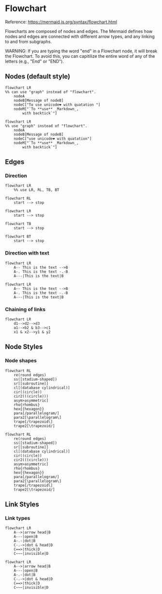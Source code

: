 # Flowchart
Reference: https://mermaid.js.org/syntax/flowchart.html

Flowcharts are composed of nodes and edges. 
The Mermaid defines how nodes and edges are connected with different arrow types, and any linking to and from subgraphs.

WARNING: If you are typing the word "end" in a Flowchart node, it will break the Flowchart.
To avoid this, you can capitilize the entire word of any of the letters (e.g., "End" or "END").

## Nodes (default style)
```
flowchart LR
%% can use "graph" instead of "flowchart".
    nodeA
    nodeB[Message of nodeB]
    nodeC["To use unicode❤ with quatation "]
    nodeM["`To **use** _Markdown_, 
        with backtick`"]
```
```mermaid
flowchart LR
%% use "graph" instead of "flowchart".
    nodeA
    nodeB[Message of nodeB]
    nodeC["use unicode❤ with quatation"]
    nodeM["`To **use** _Markdown_, 
        with backtick`"]
```

## Edges
### Direction
```
flowchart LR
    %% use LR, RL, TB, BT
```
```mermaid
flowchart RL
    start --> stop
```
```mermaid
flowchart LR
    start --> stop
```
```mermaid
flowchart TB
    start --> stop
```
```mermaid
flowchart BT
    start --> stop
```

### Direction with text
```
flowchart LR
    A-- This is the text -->B
    A-. This is the text -.-B
    A---|This is the text|B
```
```mermaid
flowchart LR
    A-- This is the text -->B
    A-. This is the text -.-B
    A---|This is the text|B
```

### Chaining of links
```mermaid
flowchart LR
    d1-->d2-->d3
    a1-->b2 & b3-->c1
    x1 & x2-->y1 & y2
```

## Node Styles
### Node shapes
```
flowchart RL
    re(round edges)
    ss([stadium-shaped])
    sr[[subroutine]]
    cl[(database cylindrical)]
    cir((circle))
    cir2(((circle)))
    asym>asymmetric]
    rho{rhombus}
    hex{{hexagon}}
    para[/parallelogram/]
    para2[\parallelogram\]
    trape[/trapezoid\]
    trape2[\trapezoid/]
```
```mermaid
flowchart RL
    re(round edges)
    ss([stadium-shaped])
    sr[[subroutine]]
    cl[(database cylindrical)]
    cir((circle))
    cir2(((circle)))
    asym>asymmetric]
    rho{rhombus}
    hex{{hexagon}}
    para[/parallelogram/]
    para2[\parallelogram\]
    trape[/trapezoid\]
    trape2[\trapezoid/]
```

## Link Styles
### Link types
```
flowchart LR
    A-->|arrow head|B
    A---|open|B
    A-.-|dot|B
    C-.->|dot & head|D
    C==>|thick|D
    C~~~|invisible|D
```
```mermaid
flowchart LR
    A-->|arrow head|B
    A---|open|B
    A-.-|dot|B
    C-.->|dot & head|D
    C==>|thick|D
    C~~~|invisible|D
```
